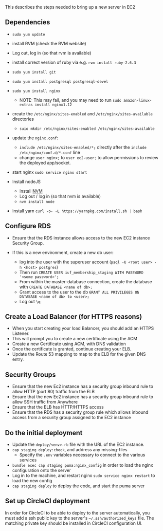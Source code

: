 This describes the steps needed to bring up a new server in EC2

## Dependencies

- `sudo yum update`

- install RVM (check the RVM website)
- Log out, log in (so that rvm is available)
- install correct version of ruby via e.g. `rvm install ruby-2.6.3`

- `sudo yum install git`

- `sudo yum install postgresql postgresql-devel`

- `sudo yum install nginx`
  - NOTE: This may fail, and you may need to run `sudo amazon-linux-extras install nginx1.12`
- create the `/etc/nginx/sites-enabled` and `/etc/nginx/sites-available` directories
  - `suio mkdir /etc/nginx/sites-enabled /etc/nginx/sites-available`
- update the `nginx.conf`:
  - `include /etc/nginx/sites-enabled/*;` directly after the `include /etc/nginx/conf.d/*.conf` line
  - change `user nginx;` to `user ec2-user;` to allow permissions to review the deployed app/socket.

- start nginx `sudo service nginx start`

- Install nodeJS
  - Install [NVM](https://github.com/nvm-sh/nvm)
  - Log out / log in (so that nvm is available)
  - `nvm install node`

- Install yarn `curl -o- -L https://yarnpkg.com/install.sh | bash`

## Configure RDS

- Ensure that the RDS instance allows access to the new EC2 instance Security Group.

- If this is a new environment, create a new db user:
  - log into the user with the superuser account (`psql -U <root user> -h <host> postgres`)
  - Then run `CREATE USER iuf_membership_staging WITH PASSWORD '<some password>';`
  - From within the master-database connection, create the database with `CREATE DATABASE <name of db>;`
  - Grant access to the user to the db `GRANT ALL PRIVILEGES ON DATABASE <name of db> to <user>;`
  - Log out `\q`

## Create a Load Balancer (for HTTPS reasons)

- When you start creating your load Balancer, you should add an HTTPS Listener.
- This will prompt you to create a new certificate using the ACM
- Create a new Certificate using ACM, with DNS validation
- Once the certificate is granted, continue creating your ELB.
- Update the Route 53 mapping to map to the ELB for the given DNS entry.

## Security Groups

- Ensure that the new Ec2 instance has a security group inbound rule to allow HTTP (port 80) traffic from the ELB
- Ensure that the new Ec2 instance has a security group inbound rule to allow SSH traffic from Anywhere
- Ensure that the ELB has HTTP/HTTPS access
- Ensure that the RDS has a security group rule which allows inbound access from a security group assigned to the EC2 instance

## Do the initial deployment

- Update the `deploy/<env>.rb` file with the URL of the EC2 instance.
- `cap staging deploy:check`, and address any missing-files
  - Specify the `.env` variables necessary to connect to the various services
- `bundle exec cap staging puma:nginx_config` in order to load the nginx configuration onto the server
- Log in to the machine, and restart nginx `sudo service nginx restart` to load the new config
- `cap staging deploy` to deploy the code, and start the puma server

## Set up CircleCI deployment

In order for CircleCI to be able to deploy to the server automatically, you must add a ssh public key to the server's `~/.ssh/authorized_keys` file. The matching private key should be installed in CircleCI configuration UI.
